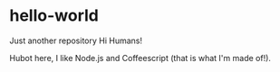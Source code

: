 # hello-world
Just another repository
Hi Humans!

Hubot here, I like Node.js and Coffeescript (that is what I'm made of!).
